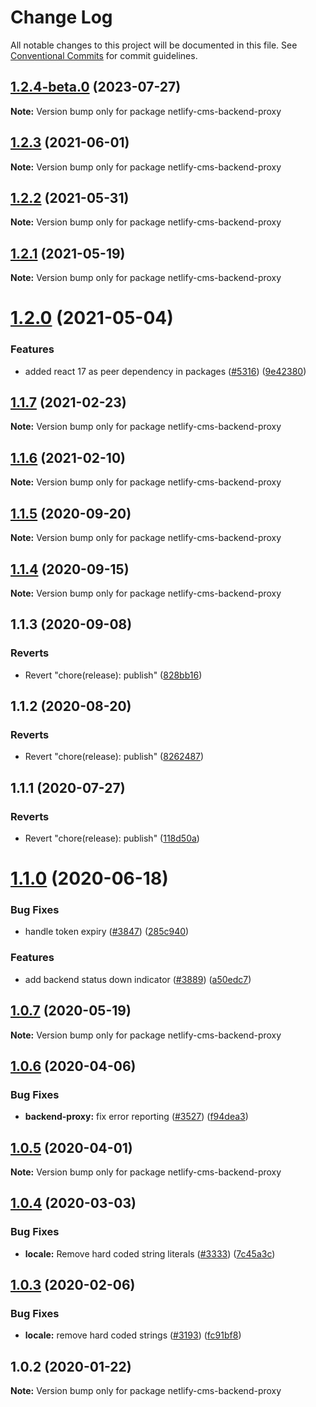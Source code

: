 # Change Log

All notable changes to this project will be documented in this file.
See [Conventional Commits](https://conventionalcommits.org) for commit guidelines.

## [1.2.4-beta.0](https://github.com/decaporg/decap-cms/compare/netlify-cms-backend-proxy@1.2.3...netlify-cms-backend-proxy@1.2.4-beta.0) (2023-07-27)

**Note:** Version bump only for package netlify-cms-backend-proxy





## [1.2.3](https://github.com/decaporg/decap-cms/tree/master/packages/netlify-cms-backend-proxy/compare/netlify-cms-backend-proxy@1.2.2...netlify-cms-backend-proxy@1.2.3) (2021-06-01)

**Note:** Version bump only for package netlify-cms-backend-proxy





## [1.2.2](https://github.com/decaporg/decap-cms/tree/master/packages/netlify-cms-backend-proxy/compare/netlify-cms-backend-proxy@1.2.1...netlify-cms-backend-proxy@1.2.2) (2021-05-31)

**Note:** Version bump only for package netlify-cms-backend-proxy





## [1.2.1](https://github.com/decaporg/decap-cms/tree/master/packages/netlify-cms-backend-proxy/compare/netlify-cms-backend-proxy@1.2.0...netlify-cms-backend-proxy@1.2.1) (2021-05-19)

**Note:** Version bump only for package netlify-cms-backend-proxy





# [1.2.0](https://github.com/decaporg/decap-cms/tree/master/packages/netlify-cms-backend-proxy/compare/netlify-cms-backend-proxy@1.1.7...netlify-cms-backend-proxy@1.2.0) (2021-05-04)


### Features

* added react 17 as peer dependency in packages ([#5316](https://github.com/decaporg/decap-cms/tree/master/packages/netlify-cms-backend-proxy/issues/5316)) ([9e42380](https://github.com/decaporg/decap-cms/tree/master/packages/netlify-cms-backend-proxy/commit/9e423805707321396eec137f5b732a5b07a0dd3f))





## [1.1.7](https://github.com/decaporg/decap-cms/tree/master/packages/netlify-cms-backend-proxy/compare/netlify-cms-backend-proxy@1.1.6...netlify-cms-backend-proxy@1.1.7) (2021-02-23)

**Note:** Version bump only for package netlify-cms-backend-proxy





## [1.1.6](https://github.com/decaporg/decap-cms/tree/master/packages/netlify-cms-backend-proxy/compare/netlify-cms-backend-proxy@1.1.5...netlify-cms-backend-proxy@1.1.6) (2021-02-10)

**Note:** Version bump only for package netlify-cms-backend-proxy





## [1.1.5](https://github.com/decaporg/decap-cms/tree/master/packages/netlify-cms-backend-proxy/compare/netlify-cms-backend-proxy@1.1.4...netlify-cms-backend-proxy@1.1.5) (2020-09-20)

**Note:** Version bump only for package netlify-cms-backend-proxy





## [1.1.4](https://github.com/decaporg/decap-cms/tree/master/packages/netlify-cms-backend-proxy/compare/netlify-cms-backend-proxy@1.1.3...netlify-cms-backend-proxy@1.1.4) (2020-09-15)

**Note:** Version bump only for package netlify-cms-backend-proxy





## 1.1.3 (2020-09-08)


### Reverts

* Revert "chore(release): publish" ([828bb16](https://github.com/decaporg/decap-cms/tree/master/packages/netlify-cms-backend-proxy/commit/828bb16415b8c22a34caa19c50c38b24ffe9ceae))





## 1.1.2 (2020-08-20)


### Reverts

* Revert "chore(release): publish" ([8262487](https://github.com/decaporg/decap-cms/tree/master/packages/netlify-cms-backend-proxy/commit/82624879ccbcb16610090041db28f00714d924c8))





## 1.1.1 (2020-07-27)


### Reverts

* Revert "chore(release): publish" ([118d50a](https://github.com/decaporg/decap-cms/tree/master/packages/netlify-cms-backend-proxy/commit/118d50a7a70295f25073e564b5161aa2b9883056))





# [1.1.0](https://github.com/decaporg/decap-cms/tree/master/packages/netlify-cms-backend-proxy/compare/netlify-cms-backend-proxy@1.0.7...netlify-cms-backend-proxy@1.1.0) (2020-06-18)


### Bug Fixes

* handle token expiry ([#3847](https://github.com/decaporg/decap-cms/tree/master/packages/netlify-cms-backend-proxy/issues/3847)) ([285c940](https://github.com/decaporg/decap-cms/tree/master/packages/netlify-cms-backend-proxy/commit/285c940562548d7bc88de244123ba87ff66fba65))


### Features

* add backend status down indicator ([#3889](https://github.com/decaporg/decap-cms/tree/master/packages/netlify-cms-backend-proxy/issues/3889)) ([a50edc7](https://github.com/decaporg/decap-cms/tree/master/packages/netlify-cms-backend-proxy/commit/a50edc70553ad6afa1acee6a51996ad226443f8c))





## [1.0.7](https://github.com/decaporg/decap-cms/tree/master/packages/netlify-cms-backend-proxy/compare/netlify-cms-backend-proxy@1.0.6...netlify-cms-backend-proxy@1.0.7) (2020-05-19)

**Note:** Version bump only for package netlify-cms-backend-proxy





## [1.0.6](https://github.com/decaporg/decap-cms/tree/master/packages/netlify-cms-backend-proxy/compare/netlify-cms-backend-proxy@1.0.5...netlify-cms-backend-proxy@1.0.6) (2020-04-06)


### Bug Fixes

* **backend-proxy:** fix error reporting ([#3527](https://github.com/decaporg/decap-cms/tree/master/packages/netlify-cms-backend-proxy/issues/3527)) ([f94dea3](https://github.com/decaporg/decap-cms/tree/master/packages/netlify-cms-backend-proxy/commit/f94dea386ce89f0f92744d0c4196416706999ea0))





## [1.0.5](https://github.com/decaporg/decap-cms/tree/master/packages/netlify-cms-backend-proxy/compare/netlify-cms-backend-proxy@1.0.4...netlify-cms-backend-proxy@1.0.5) (2020-04-01)

**Note:** Version bump only for package netlify-cms-backend-proxy





## [1.0.4](https://github.com/decaporg/decap-cms/tree/master/packages/netlify-cms-backend-proxy/compare/netlify-cms-backend-proxy@1.0.3...netlify-cms-backend-proxy@1.0.4) (2020-03-03)


### Bug Fixes

* **locale:** Remove hard coded string literals ([#3333](https://github.com/decaporg/decap-cms/tree/master/packages/netlify-cms-backend-proxy/issues/3333)) ([7c45a3c](https://github.com/decaporg/decap-cms/tree/master/packages/netlify-cms-backend-proxy/commit/7c45a3cda983be427864a56e58791565eb9232e2))





## [1.0.3](https://github.com/decaporg/decap-cms/tree/master/packages/netlify-cms-backend-proxy/compare/netlify-cms-backend-proxy@1.0.2...netlify-cms-backend-proxy@1.0.3) (2020-02-06)


### Bug Fixes

* **locale:** remove hard coded strings ([#3193](https://github.com/decaporg/decap-cms/tree/master/packages/netlify-cms-backend-proxy/issues/3193)) ([fc91bf8](https://github.com/decaporg/decap-cms/tree/master/packages/netlify-cms-backend-proxy/commit/fc91bf8781e65ce1dc946363dbb10419a145c66b))





## 1.0.2 (2020-01-22)

**Note:** Version bump only for package netlify-cms-backend-proxy
